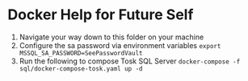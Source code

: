 # Docker Help for Future Self

1. Navigate your way down to this folder on your machine
2. Configure the sa password via environment variables
`export MSSQL_SA_PASSWORD=SeePasswordVault`
3. Run the following to compose Tosk SQL Server
`docker-compose -f sql/docker-compose-tosk.yaml up -d`
